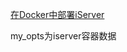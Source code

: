 
[在Docker中部署iServer](https://iportal.supermap.io/iportal/help/html/zh/Install_Uninstall/docker_iServer.htm)

my_opts为iserver容器数据